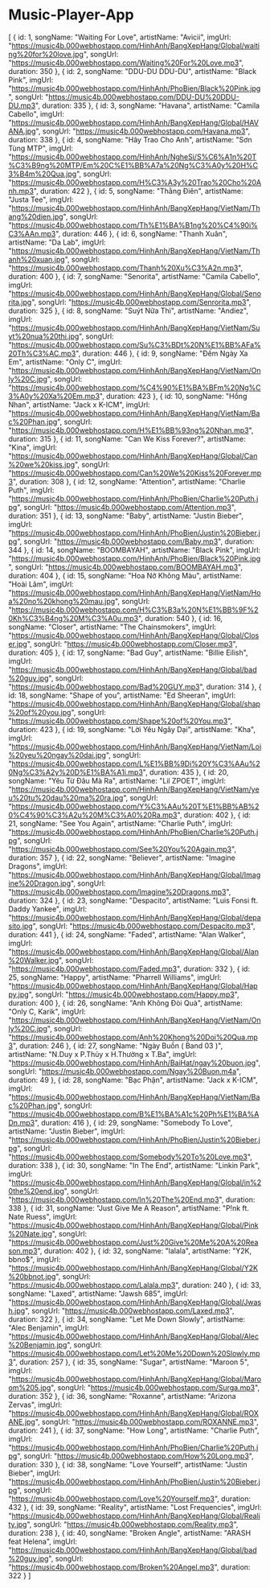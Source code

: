 # Music-Player-App
[
{
id: 1,
songName: "Waiting For Love",
artistName: "Avicii",
imgUrl: "https://music4b.000webhostapp.com/HinhAnh/BangXepHang/Global/waiting%20for%20love.jpg",
songUrl: "https://music4b.000webhostapp.com/Waiting%20For%20Love.mp3",
duration: 350
},
{
id: 2,
songName: "DDU-DU DDU-DU",
artistName: "Black Pink",
imgUrl: "https://music4b.000webhostapp.com/HinhAnh/PhoBien/Black%20Pink.jpg",
songUrl: "https://music4b.000webhostapp.com/DDU-DU%20DDU-DU.mp3",
duration: 335
},
{
id: 3,
songName: "Havana",
artistName: "Camila Cabello",
imgUrl: "https://music4b.000webhostapp.com/HinhAnh/BangXepHang/Global/HAVANA.jpg",
songUrl: "https://music4b.000webhostapp.com/Havana.mp3",
duration: 338
},
{
id: 4,
songName: "Hãy Trao Cho Anh",
artistName: "Sơn Tùng MTP",
imgUrl: "https://music4b.000webhostapp.com/HinhAnh/NgheSi/S%C6%A1n%20T%C3%B9ng%20MTP/Em%20C%E1%BB%A7a%20Ng%C3%A0y%20H%C3%B4m%20Qua.jpg",
songUrl: "https://music4b.000webhostapp.com/H%C3%A3y%20Trao%20Cho%20Anh.mp3",
duration: 422
},
{
id: 5,
songName: "Thằng Điên",
artistName: "Justa Tee",
imgUrl: "https://music4b.000webhostapp.com/HinhAnh/BangXepHang/VietNam/Thang%20dien.jpg",
songUrl: "https://music4b.000webhostapp.com/Th%E1%BA%B1ng%20%C4%90i%C3%AAn.mp3",
duration: 446
},
{
id: 6,
songName: "Thanh Xuân",
artistName: "Da Lab",
imgUrl: "https://music4b.000webhostapp.com/HinhAnh/BangXepHang/VietNam/Thanh%20xuan.jpg",
songUrl: "https://music4b.000webhostapp.com/Thanh%20Xu%C3%A2n.mp3",
duration: 400
},
{
id: 7,
songName: "Senorita",
artistName: "Camila Cabello",
imgUrl: "https://music4b.000webhostapp.com/HinhAnh/BangXepHang/Global/Senorita.jpg",
songUrl: "https://music4b.000webhostapp.com/Senrorita.mp3",
duration: 325
},
{
id: 8,
songName: "Suýt Nữa Thì",
artistName: "Andiez",
imgUrl: "https://music4b.000webhostapp.com/HinhAnh/BangXepHang/VietNam/Suyt%20nua%20thi.jpg",
songUrl: "https://music4b.000webhostapp.com/Su%C3%BDt%20N%E1%BB%AFa%20Th%C3%AC.mp3",
duration: 446
},
{
id: 9,
songName: "Đếm Ngày Xa Em",
artistName: "Only C",
imgUrl: "https://music4b.000webhostapp.com/HinhAnh/BangXepHang/VietNam/Only%20C.jpg",
songUrl: "https://music4b.000webhostapp.com/%C4%90%E1%BA%BFm%20Ng%C3%A0y%20Xa%20Em.mp3",
duration: 423
},
{
id: 10,
songName: "Hồng Nhan",
artistName: "Jack x K-ICM",
imgUrl: "https://music4b.000webhostapp.com/HinhAnh/BangXepHang/VietNam/Bac%20Phan.jpg",
songUrl: "https://music4b.000webhostapp.com/H%E1%BB%93ng%20Nhan.mp3",
duration: 315
},
{
id: 11,
songName: "Can We Kiss Forever?",
artistName: "Kina",
imgUrl: "https://music4b.000webhostapp.com/HinhAnh/BangXepHang/Global/Can%20we%20kiss.jpg",
songUrl: "https://music4b.000webhostapp.com/Can%20We%20Kiss%20Forever.mp3",
duration: 308
},
{
id: 12,
songName: "Attention",
artistName: "Charlie Puth",
imgUrl: "https://music4b.000webhostapp.com/HinhAnh/PhoBien/Charlie%20Puth.jpg",
songUrl: "https://music4b.000webhostapp.com/Attention.mp3",
duration: 351
},
{
id: 13,
songName: "Baby",
artistName: "Justin Bieber",
imgUrl: "https://music4b.000webhostapp.com/HinhAnh/PhoBien/Justin%20Bieber.jpg",
songUrl: "https://music4b.000webhostapp.com/Baby.mp3",
duration: 344
},
{
id: 14,
songName: "BOOMBAYAH",
artistName: "Black Pink",
imgUrl: "https://music4b.000webhostapp.com/HinhAnh/PhoBien/Black%20Pink.jpg",
songUrl: "https://music4b.000webhostapp.com/BOOMBAYAH.mp3",
duration: 404
},
{
id: 15,
songName: "Hoa Nở Không Màu",
artistName: "Hoài Lâm",
imgUrl: "https://music4b.000webhostapp.com/HinhAnh/BangXepHang/VietNam/Hoa%20no%20khong%20mau.jpg",
songUrl: "https://music4b.000webhostapp.com/H%C3%B3a%20N%E1%BB%9F%20Kh%C3%B4ng%20M%C3%A0u.mp3",
duration: 540
},
{
id: 16,
songName: "Closer",
artistName: "The Chainsmokers",
imgUrl: "https://music4b.000webhostapp.com/HinhAnh/BangXepHang/Global/Closer.jpg",
songUrl: "https://music4b.000webhostapp.com/Closer.mp3",
duration: 405
},
{
id: 17,
songName: "Bad Guy",
artistName: "Billie Eilish",
imgUrl: "https://music4b.000webhostapp.com/HinhAnh/BangXepHang/Global/bad%20guy.jpg",
songUrl: "https://music4b.000webhostapp.com/Bad%20GUY.mp3",
duration: 314
},
{
id: 18,
songName: "Shape of you",
artistName: "Ed Sheeran",
imgUrl: "https://music4b.000webhostapp.com/HinhAnh/BangXepHang/Global/shap%20of%20you.jpg",
songUrl: "https://music4b.000webhostapp.com/Shape%20of%20You.mp3",
duration: 423
},
{
id: 19,
songName: "Lời Yêu Ngây Dại",
artistName: "Kha",
imgUrl: "https://music4b.000webhostapp.com/HinhAnh/BangXepHang/VietNam/Loi%20yeu%20ngay%20dai.jpg",
songUrl: "https://music4b.000webhostapp.com/L%E1%BB%9Di%20Y%C3%AAu%20Ng%C3%A2y%20D%E1%BA%A1i.mp3",
duration: 435
},
{
id: 20,
songName: "Yêu Từ Đâu Mà Ra",
artistName: "Lil ZPOET",
imgUrl: "https://music4b.000webhostapp.com/HinhAnh/BangXepHang/VietNam/yeu%20tu%20dau%20ma%20ra.jpg",
songUrl: "https://music4b.000webhostapp.com/Y%C3%AAu%20T%E1%BB%AB%20%C4%90%C3%A2u%20M%C3%A0%20Ra.mp3",
duration: 402
},
{
id: 21,
songName: "See You Again",
artistName: "Charlie Puth",
imgUrl: "https://music4b.000webhostapp.com/HinhAnh/PhoBien/Charlie%20Puth.jpg",
songUrl: "https://music4b.000webhostapp.com/See%20You%20Again.mp3",
duration: 357
},
{
id: 22,
songName: "Believer",
artistName: "Imagine Dragons",
imgUrl: "https://music4b.000webhostapp.com/HinhAnh/BangXepHang/Global/Imagine%20Dragon.jpg",
songUrl: "https://music4b.000webhostapp.com/Imagine%20Dragons.mp3",
duration: 324
},
{
id: 23,
songName: "Despacito",
artistName: "Luis Fonsi ft. Daddy Yankee",
imgUrl: "https://music4b.000webhostapp.com/HinhAnh/BangXepHang/Global/depasito.jpg",
songUrl: "https://music4b.000webhostapp.com/Despacito.mp3",
duration: 441
},
{
id: 24,
songName: "Faded",
artistName: "Alan Walker",
imgUrl: "https://music4b.000webhostapp.com/HinhAnh/BangXepHang/Global/Alan%20Walker.jpg",
songUrl: "https://music4b.000webhostapp.com/Faded.mp3",
duration: 332
},
{
id: 25,
songName: "Happy",
artistName: "Pharrell Williams",
imgUrl: "https://music4b.000webhostapp.com/HinhAnh/BangXepHang/Global/Happy.jpg",
songUrl: "https://music4b.000webhostapp.com/Happy.mp3",
duration: 400
},
{
id: 26,
songName: "Anh Không Đòi Quà",
artistName: "Only C, Karik",
imgUrl: "https://music4b.000webhostapp.com/HinhAnh/BangXepHang/VietNam/Only%20C.jpg",
songUrl: "https://music4b.000webhostapp.com/Anh%20Khong%20Doi%20Qua.mp3",
duration: 246
},
{
id: 27,
songName: "Ngày Buồn ( Band 03 )",
artistName: "N.Duy x P.Thủy x H.Thường x T.Ba",
imgUrl: "https://music4b.000webhostapp.com/HinhAnh/BaiHat/ngay%20buon.jpg",
songUrl: "https://music4b.000webhostapp.com/Ngay%20Buon.m4a",
duration: 49
},
{
id: 28,
songName: "Bạc Phận",
artistName: "Jack x K-ICM",
imgUrl: "https://music4b.000webhostapp.com/HinhAnh/BangXepHang/VietNam/Bac%20Phan.jpg",
songUrl: "https://music4b.000webhostapp.com/B%E1%BA%A1c%20Ph%E1%BA%ADn.mp3",
duration: 416
},
{
id: 29,
songName: "Somebody To Love",
artistName: "Justin Bieber",
imgUrl: "https://music4b.000webhostapp.com/HinhAnh/PhoBien/Justin%20Bieber.jpg",
songUrl: "https://music4b.000webhostapp.com/Somebody%20To%20Love.mp3",
duration: 338
},
{
id: 30,
songName: "In The End",
artistName: "Linkin Park",
imgUrl: "https://music4b.000webhostapp.com/HinhAnh/BangXepHang/Global/in%20the%20end.jpg",
songUrl: "https://music4b.000webhostapp.com/In%20The%20End.mp3",
duration: 338
},
{
id: 31,
songName: "Just Give Me A Reason",
artistName: "P!nk ft. Nate Ruess",
imgUrl: "https://music4b.000webhostapp.com/HinhAnh/BangXepHang/Global/Pink%20Nate.jpg",
songUrl: "https://music4b.000webhostapp.com/Just%20Give%20Me%20A%20Reason.mp3",
duration: 402
},
{
id: 32,
songName: "lalala",
artistName: "Y2K, bbno$",
imgUrl: "https://music4b.000webhostapp.com/HinhAnh/BangXepHang/Global/Y2K%20bbnot.jpg",
songUrl: "https://music4b.000webhostapp.com/Lalala.mp3",
duration: 240
},
{
id: 33,
songName: "Laxed",
artistName: "Jawsh 685",
imgUrl: "https://music4b.000webhostapp.com/HinhAnh/BangXepHang/Global/Jwash.jpg",
songUrl: "https://music4b.000webhostapp.com/Laxed.mp3",
duration: 322
},
{
id: 34,
songName: "Let Me Down Slowly",
artistName: "Alec Benjamin",
imgUrl: "https://music4b.000webhostapp.com/HinhAnh/BangXepHang/Global/Alec%20Benjamin.jpg",
songUrl: "https://music4b.000webhostapp.com/Let%20Me%20Down%20Slowly.mp3",
duration: 257
},
{
id: 35,
songName: "Sugar",
artistName: "Maroon 5",
imgUrl: "https://music4b.000webhostapp.com/HinhAnh/BangXepHang/Global/Maroom%205.jpg",
songUrl: "https://music4b.000webhostapp.com/Surga.mp3",
duration: 352
},
{
id: 36,
songName: "Roxanne",
artistName: "Arizona Zervas",
imgUrl: "https://music4b.000webhostapp.com/HinhAnh/BangXepHang/Global/ROXANE.jpg",
songUrl: "https://music4b.000webhostapp.com/ROXANNE.mp3",
duration: 241
},
{
id: 37,
songName: "How Long",
artistName: "Charlie Puth",
imgUrl: "https://music4b.000webhostapp.com/HinhAnh/PhoBien/Charlie%20Puth.jpg",
songUrl: "https://music4b.000webhostapp.com/How%20Long.mp3",
duration: 330
},
{
id: 38,
songName: "Love Yourself",
artistName: "Justin Bieber",
imgUrl: "https://music4b.000webhostapp.com/HinhAnh/PhoBien/Justin%20Bieber.jpg",
songUrl: "https://music4b.000webhostapp.com/Love%20Yourself.mp3",
duration: 432
},
{
id: 39,
songName: "Reality",
artistName: "Lost Frequencies",
imgUrl: "https://music4b.000webhostapp.com/HinhAnh/BangXepHang/Global/Reality.jpg",
songUrl: "https://music4b.000webhostapp.com/Reality.mp3",
duration: 238
},
{
id: 40,
songName: "Broken Angle",
artistName: "ARASH feat Helena",
imgUrl: "https://music4b.000webhostapp.com/HinhAnh/BangXepHang/Global/bad%20guy.jpg",
songUrl: "https://music4b.000webhostapp.com/Broken%20Angel.mp3",
duration: 322
}
]
